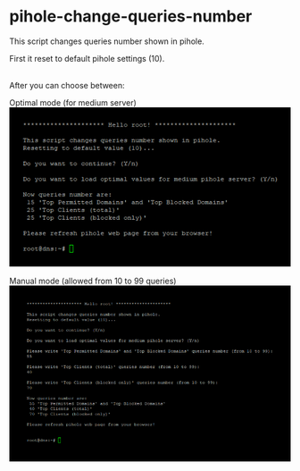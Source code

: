# pihole-change-queries-number
This script changes queries number shown in pihole.

First it reset to default pihole settings (10).

</br>
After you can choose between:

Optimal mode (for medium server)
<img src="https://raw.githubusercontent.com/mapi68/pihole-change-queries-number/main/images/optimal.png">

Manual mode (allowed from 10 to 99 queries)
<img src="https://raw.githubusercontent.com/mapi68/pihole-change-queries-number/main/images/manual.png">
